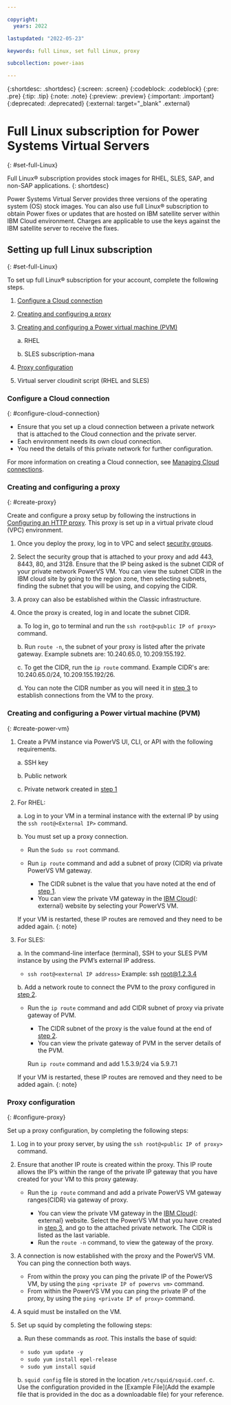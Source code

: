 ```yaml
---

copyright:
  years: 2022

lastupdated: "2022-05-23"

keywords: full Linux, set full Linux, proxy

subcollection: power-iaas

---
```


{:shortdesc: .shortdesc}
{:screen: .screen}
{:codeblock: .codeblock}
{:pre: .pre}
{:tip: .tip}
{:note: .note}
{:preview: .preview}
{:important: .important}
{:deprecated: .deprecated}
{:external: target="_blank" .external}

# Full Linux subscription for Power Systems Virtual Servers
{: #set-full-Linux}

Full Linux&reg; subscription provides stock images for RHEL, SLES, SAP, and non-SAP applications. 
{: shortdesc}

Power Systems Virtual Server provides three versions of the operating system (OS) stock images. You can also use full Linux&reg; subscription to obtain Power fixes or updates that are hosted on IBM satellite server within IBM Cloud environment. Charges are applicable to use the keys against the IBM satellite server to receive the fixes. 

## Setting up full Linux subscription
{: #set-full-Linux}

To set up full Linux&reg; subscription for your account, complete the following steps.

1. [Configure a Cloud connection](/docs/power-iaas?topic=power-iaas-set-full-Linux#configure-cloud-connection)
2. [Creating and configuring a proxy](/docs/power-iaas?topic=power-iaas-set-full-Linux#create-proxy)
3. [Creating and configuring a Power virtual machine (PVM)](/docs/power-iaas?topic=power-iaas-set-full-Linux#create-power-vm)

    a.	RHEL

    b.	SLES subscription-mana
4. [Proxy configuration](/docs/power-iaas?topic=power-iaas-set-full-Linux#create-power-vm)
5. Virtual server cloudinit script (RHEL and SLES)


### Configure a Cloud connection
{: #configure-cloud-connection}

-	Ensure that you set up a cloud connection between a private network that is attached to the Cloud connection and the private server. 
-	Each environment needs its own cloud connection.
- You need the details of this private network for further configuration.

For more information on creating a Cloud connection, see [Managing Cloud connections](/docs/power-iaas?topic=power-iaas-cloud-connections).

### Creating and configuring a proxy
{: #create-proxy}

Create and configure a proxy setup by following the instructions in [Configuring an HTTP proxy](/docs/satellite?topic=satellite-config-http-proxy&mhsrc=ibmsearch_a&mhq=proxy). This proxy is set up in a virtual private cloud (VPC) environment. 

1. Once you deploy the proxy, log in to VPC and select [security groups](/docs/vpc?topic=vpc-using-security-groups). 
2. Select the security group that is attached to your proxy and add 443, 8443, 80, and 3128. Ensure that the IP being asked is the subnet CIDR of your private network PowerVS VM. You can view the subnet CIDR in the IBM cloud site by going to the region zone, then selecting subnets, finding the subnet that you will be using, and copying the CIDR.
3. A proxy can also be established within the Classic infrastructure.
4. Once the proxy is created, log in and locate the subnet CIDR.
  
   a. To log in, go to terminal and run the `ssh root@<public IP of proxy>` command.

   b. Run `route -n`, the subnet of your proxy is listed after the private gateway. Example subnets are: 10.240.65.0, 10.209.155.192.

   c. To get the CIDR, run the `ip route` command. Example CIDR's are: 10.240.65.0/24, 10.209.155.192/26.

   d. You can note the CIDR number as you will need it in [step 3](/docs/power-iaas?topic=power-iaas-set-full-Linux#create-power-vm) to establish connections from the VM to the proxy.

### Creating and configuring a Power virtual machine (PVM)
{: #create-power-vm}

1.	Create a PVM instance via PowerVS UI, CLI, or API with the following requirements.
      
    a.	SSH key

    b.	Public network

    c.	Private network created in [step 1](/docs/power-iaas?topic=power-iaas-set-full-Linux#configure-cloud-connection)

2.	For RHEL:

    a. Log in to your VM in a terminal instance with the external IP by using the `ssh root@<External IP>` command.

    b. You must set up a proxy connection.

      - Run the `Sudo su root` command.
  
      -	Run `ip route` command and add a subnet of proxy (CIDR) via private PowerVS VM gateway.
          
          - The CIDR subnet is the value that you have noted at the end of [step 1](/docs/power-iaas?topic=power-iaas-set-full-Linux#configure-cloud-connection).
          - You can view the private VM gateway in the [IBM Cloud](https://cloud.ibm.com){: external} website by selecting your PowerVS VM.

    If your VM is restarted, these IP routes are removed and they need to be added again.
    {: note}

3. For SLES:

    a. In the command-line interface (terminal), SSH to your SLES PVM instance by using the PVM’s external IP address.

      -	`ssh root@<external IP address>`  Example: ssh root@1.2.3.4

    b. Add a network route to connect the PVM to the proxy configured in [step 2](/docs/power-iaas?topic=power-iaas-set-full-Linux#create-proxy).

      - Run the `ip route` command and add CIDR subnet of proxy via private gateway of PVM.
  
        -	The CIDR subnet of the proxy is the value found at the end of [step 2](/docs/power-iaas?topic=power-iaas-set-full-Linux#create-proxy).
        -	You can view the private gateway of PVM in the server details of the PVM.

          Run `ip route` command and add 1.5.3.9/24 via 5.9.7.1
    
    If your VM is restarted, these IP routes are removed and they need to be added again.
    {: note}

### Proxy configuration
{: #configure-proxy}

Set up a proxy configuration, by completing the following steps:

1. Log in to your proxy server, by using the `ssh root@<public IP of proxy>` command.
2. Ensure that another IP route is created within the proxy. This IP route allows the IP’s within the range of the private IP gateway that you have created for your VM to this proxy gateway.

    - Run the `ip route` command and add a private PowerVS VM gateway ranges(CIDR) via gateway of proxy.
      
      - You can view the private VM gateway in the [IBM Cloud](https://cloud.ibm.com){: external} website. Select the PowerVS VM that you have created in [step 3](/docs/power-iaas?topic=power-iaas-set-full-Linux#create-power-vm), and go to the attached private network. The CIDR is listed as the last variable.
      - Run the `route -n` command, to view the gateway of the proxy.

3. A connection is now established with the proxy and the PowerVS VM. You can ping the connection both ways. 
    - From within the proxy you can ping the private IP of the PowerVS VM, by using the `ping <private IP of powervs vm>` command.
    - From within the PowerVS VM you can ping the private IP of the proxy, by using the `ping <private IP of proxy>` command.

4. A squid must be installed on the VM. 
5. Set up squid by completing the following steps:
   
   a. Run these commands as _root_.	This installs the base of squid: 
      - `sudo yum update -y`
      - `sudo yum install epel-release`
      - `sudo yum install squid`
  
   b. `squid config` file is stored in the location `/etc/squid/squid.conf`.
   c. Use the configuration provided in the [Example File](Add the example file that is provided in the doc as a downloadable file) for your reference.